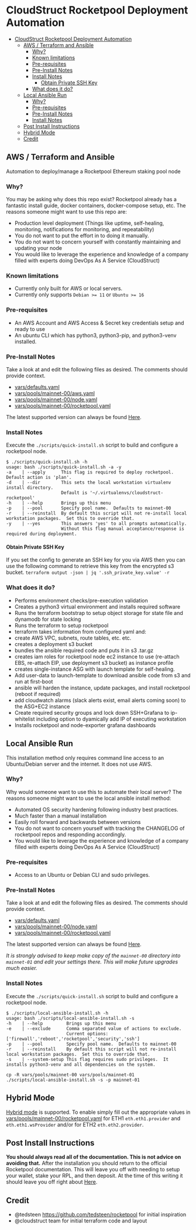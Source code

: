 # CloudStruct Rocketpool Deployment Automation
- [CloudStruct Rocketpool Deployment Automation](#cloudstruct-rocketpool-deployment-automation)
  * [AWS / Terraform and Ansible](#aws---terraform-and-ansible)
    + [Why?](#why-)
    + [Known limitations](#known-limitations)
    + [Pre-requisites](#pre-requisites)
    + [Pre-Install Notes](#pre-install-notes)
    + [Install Notes](#install-notes)
      - [Obtain Private SSH Key](#obtain-private-ssh-key)
    + [What does it do?](#what-does-it-do-)
  * [Local Ansible Run](#local-ansible-run)
    + [Why?](#why--1)
    + [Pre-requisites](#pre-requisites-1)
    + [Pre-Install Notes](#pre-install-notes-1)
    + [Install Notes](#install-notes-1)
  * [Post Install Instructions](#post-install-instructions)
  * [Hybrid Mode](#hybrid-mode)
  * [Credit](#credit)

## AWS / Terraform and Ansible
Automation to deploy/manage a Rocketpool Ethereum staking pool node

### Why?
You may be asking why does this repo exist?  Rocketpool already has a fantastic install guide, docker containers, docker-compose setup, etc.
The reasons someone might want to use this repo are:
* Production level deployment (Things like uptime, self-healing, monitoring, notifications for monitoring, and repeatability)
* You do not want to put the effort in to doing it manually.
* You do not want to concern yourself with constantly maintaining and updating your node
* You would like to leverage the experience and knowledge of a company filled with experts doing DevOps As A Service (CloudStruct)

### Known limitations
- Currently only built for AWS or local servers.
- Currently only supports `Debian >= 11` or `Ubuntu >= 16`

### Pre-requisites
- An AWS Account and AWS Access & Secret key credentials setup and ready to use
- An ubuntu CLI which has python3, python3-pip, and python3-venv installed.

### Pre-Install Notes
Take a look at and edit the following files as desired. The comments should provide context.
- [vars/defaults.yaml](https://github.com/cloudstruct/rocketpool-deploy/blob/main/vars/defaults.yaml)
- [vars/pools/mainnet-00/aws.yaml](https://github.com/cloudstruct/rocketpool-deploy/blob/main/vars/pools/mainnet-00/aws.yaml)
- [vars/pools/mainnet-00/node.yaml](https://github.com/cloudstruct/rocketpool-deploy/blob/main/vars/pools/mainnet-00/node.yaml)
- [vars/pools/mainnet-00/rocketpool.yaml](https://github.com/cloudstruct/rocketpool-deploy/blob/main/vars/pools/mainnet-00/rocketpool.yaml)

The latest supported version can always be found [Here](https://github.com/cloudstruct/rocketpool-deploy/blob/main/vars/pools/mainnet-00/rocketpool.yaml#L7).

### Install Notes
Execute the `./scripts/quick-install.sh` script to build and configure a rocketpool node.
```
$ ./scripts/quick-install.sh -h
usage: bash ./scripts/quick-install.sh -a -y
-a    | --apply      This flag is required to deploy rocketpool.  Default action is 'plan'.
-d    | --dir        This sets the local workstation virtualenv install directory.
                     Default is '~/.virtualenvs/cloudstruct-rocketpool'
-h    | --help       Brings up this menu
-p    | --pool       Specify pool name.  Defaults to mainnet-00
-r    | --reinstall  By default this script will not re-install local workstation packages.  Set this to override that.
-y    | --yes        This answers 'yes' to all prompts automatically.
                     Without this flag manual acceptance/response is required during deployment.
```

#### Obtain Private SSH Key
If you set the config to generate an SSH key for you via AWS then you can use the following command to retrieve this key from the encrypted s3 bucket.
`terraform output -json | jq '.ssh_private_key.value' -r`

### What does it do?
- Performs environment checks/pre-execution validation
- Creates a python3 virtual environment and installs required software
- Runs the terraform bootstrap to setup object storage for state file and dynamodb for state locking
- Runs the terraform to setup rocketpool
- terraform takes information from configured yaml and:
- create AWS VPC, subnets, route tables, etc. etc.
- creates a deployment s3 bucket
- bundles the ansible required code and puts it in s3 .tar.gz
- creates iam roles for rocketpool node ec2 instance to use (re-attach EBS, re-attach EIP, use deployment s3 bucket) as instance profile
- creates single-instance ASG with launch template for self-healing.
- Add user-data to launch-template to download ansible code from s3 and run at first-boot
- ansible will harden the instance, update packages, and install rocketpool (reboot if required)
- add cloudwatch alarms (slack alerts exist, email alerts coming soon) to the ASG+EC2 instance
- Create required security groups and lock down SSH+Grafana to ip-whitelist including option to dyamically add IP of executing workstation
- Installs rocketpool and node-exporter grafana dashboards

## Local Ansible Run
This installation method only requires command line access to an Ubuntu/Debian server and the internet.  It does not use AWS.

### Why?
Why would someone want to use this to automate their local server?
The reasons someone might want to use the local ansible install method:
* Automated OS security hardening following industry best practices.
* Much faster than a manual installation
* Easily roll forward and backwards between versions
* You do not want to concern yourself with tracking the CHANGELOG of rocketpool repos and responding accordingly. 
* You would like to leverage the experience and knowledge of a company filled with experts doing DevOps As A Service (CloudStruct)

### Pre-requisites
- Access to an Ubuntu or Debian CLI and sudo privileges.

### Pre-Install Notes
Take a look at and edit the following files as desired. The comments should provide context.
- [vars/defaults.yaml](https://github.com/cloudstruct/rocketpool-deploy/blob/main/vars/defaults.yaml)
- [vars/pools/mainnet-00/node.yaml](https://github.com/cloudstruct/rocketpool-deploy/blob/main/vars/pools/mainnet-00/node.yaml)
- [vars/pools/mainnet-00/rocketpool.yaml](https://github.com/cloudstruct/rocketpool-deploy/blob/main/vars/pools/mainnet-00/rocketpool.yaml)

The latest supported version can always be found [Here](https://github.com/cloudstruct/rocketpool-deploy/blob/main/vars/pools/mainnet-00/rocketpool.yaml#L7).

*It is strongly advised to keep make copy of the `mainnet-00` directory into `mainnet-01` and edit your settings there.  This will make future upgrades much easier.*

### Install Notes
Execute the `./scripts/quick-install.sh` script to build and configure a rocketpool node.
```
$ ./scripts/local-ansible-install.sh -h
usage: bash ./scripts/local-ansible-install.sh -s
-h    | --help         Brings up this menu
-e    | --exclude      Comma separated value of actions to exclude.
                       Current options: ['firewall','reboot','rocketpool','security','ssh']
-p    | --pool         Specify pool name.  Defaults to mainnet-00
-r    | --reinstall    By default this script will not re-install local workstation packages.  Set this to override that.
-s    | --system-setup This flag requires sudo privileges.  It installs python3-venv and all dependencies on the system.

cp -R vars/pools/mainnet-00 vars/pools/mainnet-01
./scripts/local-ansible-install.sh -s -p mainnet-01
```

## Hybrid Mode
[Hybrid mode](https://docs.rocketpool.net/guides/node/hybrid.html) is supported.  To enable simply fill out the appropriate values in [vars/pools/mainnet-00/rocketpool.yaml](https://github.com/cloudstruct/rocketpool-deploy/blob/main/vars/pools/mainnet-00/rocketpool.yaml) for ETH1 `eth.eth1.provider` and `eth.eth1.wsProvider` and/or for ETH2 `eth.eth2.provider`. 

## Post Install Instructions
**You should always read all of the documentation.  This is not advice on avoiding that.**
After the installation you should return to the official Rocketpool documentation.  This will leave you off with needing to setup your wallet, stake your RPL, and then deposit.
At the time of this writing it should leave you off right about [Here](https://docs.rocketpool.net/guides/node/starting-rp.html).

## Credit
- @tedsteen https://github.com/tedsteen/rocketpool for initial inspiration
- @cloudstruct team for initial terraform code and layout
